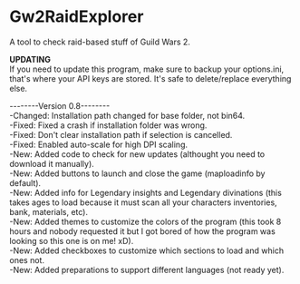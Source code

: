 # Gw2RaidExplorer
A tool to check raid-based stuff of Guild Wars 2.

**UPDATING**  
If you need to update this program, make sure to backup your options.ini, that's where your API keys are stored. It's safe to delete/replace everything else.

--------Version 0.8--------  
-Changed: Installation path changed for base folder, not bin64.  
-Fixed: Fixed a crash if installation folder was wrong.  
-Fixed: Don't clear installation path if selection is cancelled.  
-Fixed: Enabled auto-scale for high DPI scaling.  
-New: Added code to check for new updates (althought you need to download it manually).  
-New: Added buttons to launch and close the game (maploadinfo by default).  
-New: Added info for Legendary insights and Legendary divinations (this takes ages to load because it must scan all your characters inventories, bank, materials, etc).  
-New: Added themes to customize the colors of the program (this took 8 hours and nobody requested it but I got bored of how the program was looking so this one is on me! xD).  
-New: Added checkboxes to customize which sections to load and which ones not.  
-New: Added preparations to support different languages (not ready yet).  
